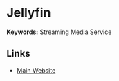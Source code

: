 # Jellyfin

**Keywords:** Streaming Media Service

## Links

- [Main Website](https://jellyfin.org/)
